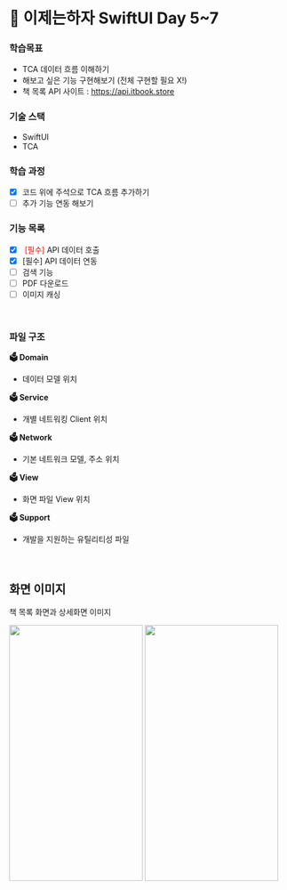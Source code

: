 
# 🍎 이제는하자 SwiftUI Day 5~7

### 학습목표 
- TCA 데이터 흐름 이해하기
- 해보고 싶은 기능 구현해보기 (전체 구현할 필요 X!)
- 책 목록 API 사이트 : https://api.itbook.store

### 기술 스택
- SwiftUI
- TCA

### 학습 과정
- [x] 코드 위에 주석으로 TCA 흐름 추가하기
- [ ] 추가 기능 연동 해보기

### 기능 목록
- [X] <span style="color: red;"> [필수] </span> API 데이터 호출
- [X] [필수] API 데이터 연동
- [ ] 검색 기능
- [ ] PDF 다운로드
- [ ] 이미지 캐싱

<br/>

### 파일 구조

**🗳️ Domain**
- 데이터 모델 위치

**🗳️ Service**
- 개별 네트워킹 Client 위치 

**🗳️ Network**
- 기본 네트워크 모델, 주소 위치

**🗳️ View**
- 화면 파일 View 위치

**🗳️ Support**
- 개발을 지원하는 유틸리티성 파일
</br></br></br>

## 화면 이미지
책 목록 화면과 상세화면 이미지
<p align="left">
<img src = "https://github.com/LetsSwiftUI/Day5-6/assets/25509153/12e17c83-8b82-4974-9131-a117124afeec" width="240" height="460">
<img src = "https://github.com/LetsSwiftUI/Day5-6/assets/25509153/7c1d6a62-98d3-4518-95a1-9e79ce7f05b4" width="240" height="460">
</p>

<br><br>
